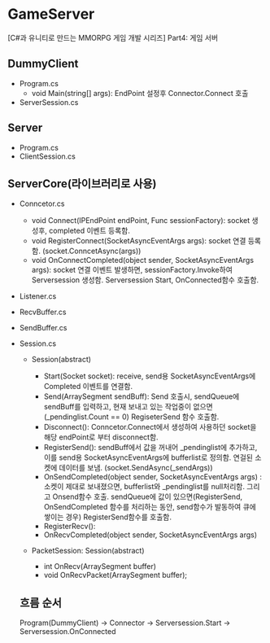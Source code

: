 # GameServer
[C#과 유니티로 만드는 MMORPG 게임 개발 시리즈] Part4: 게임 서버

## DummyClient
- Program.cs
  - void Main(string[] args): EndPoint 설정후 Connector.Connect 호출
- ServerSession.cs

## Server
- Program.cs
- ClientSession.cs

## ServerCore(라이브러리로 사용)
- Conncetor.cs
  - void Connect(IPEndPoint endPoint, Func<Session> sessionFactory): socket 생성후, completed 이벤트 등록함.
  - void RegisterConnect(SocketAsyncEventArgs args): socket 연결 등록함. (socket.ConncetAsync(args)) 
  - void OnConnectCompleted(object sender, SocketAsyncEventArgs args): socket 연결 이벤트 발생하면, sessionFactory.Invoke하여 Serversession 생성함. Serversession Start, OnConnected함수 호출함.
  
- Listener.cs
- RecvBuffer.cs
- SendBuffer.cs
  
- Session.cs
   - Session(abstract)
      - Start(Socket socket): receive, send용 SocketAsyncEventArgs에 Completed 이벤트를 연결함.
      - Send(ArraySegment<byte> sendBuff): Send 호출시, sendQueue에 sendBuff를 입력하고, 현재 보내고 있는 작업중이 없으면(_pendinglist.Count == 0) RegiseterSend 함수 호출함.
      - Disconnect(): Conncetor.Connect에서 생성하여 사용하던 socket을 해당 endPoint로 부터 disconnect함.
      - RegisterSend(): sendBuff에서 값을 꺼내어 _pendinglist에 추가하고, 이를 send용 SocketAsyncEventArgs에 bufferlist로 정의함. 연걸된 소켓에 데이터를 보냄. (socket.SendAsync(_sendArgs))
      - OnSendCompleted(object sender, SocketAsyncEventArgs args) : 소켓이 제대로 보내졌으면, bufferlist와 _pendinglist를 null처리함. 그리고 Onsend함수 호출. sendQueue에 값이 있으면(RegisterSend, OnSendCompleted 함수를 처리하는 동안, send함수가 발동하여 큐에 쌓이는 경우)  RegisterSend함수를 호출함.
      - RegisterRecv(): 
      - OnRecvCompleted(object sender, SocketAsyncEventArgs args) 
   
   - PacketSession: Session(abstract)
      - int OnRecv(ArraySegment<byte> buffer) 
      - void OnRecvPacket(ArraySegment<byte> buffer);

  
  ## 흐름 순서
  Program(DummyClient) -> Connector -> Serversession.Start -> Serversession.OnConnected
